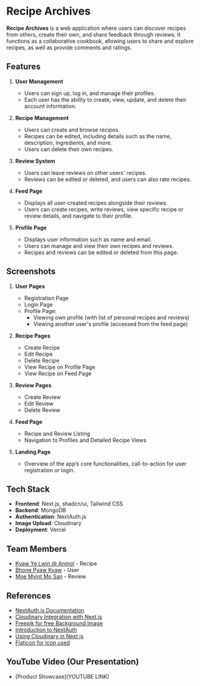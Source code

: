 # Recipe Archives

**Recipe Archives** is a web application where users can discover recipes from others, create their own, and share feedback through reviews. It functions as a collaborative cookbook, allowing users to share and explore recipes, as well as provide comments and ratings.

## Features

1. **User Management**
   - Users can sign up, log in, and manage their profiles.
   - Each user has the ability to create, view, update, and delete their account information.

2. **Recipe Management**
   - Users can create and browse recipes.
   - Recipes can be edited, including details such as the name, description, ingredients, and more.
   - Users can delete their own recipes.

3. **Review System**
   - Users can leave reviews on other users' recipes.
   - Reviews can be edited or deleted, and users can also rate recipes.

4. **Feed Page**
   - Displays all user-created recipes alongside their reviews.
   - Users can create recipes, write reviews, view specific recipe or review details, and navigate to their profile.

5. **Profile Page**
   - Displays user information such as name and email.
   - Users can manage and view their own recipes and reviews.
   - Recipes and reviews can be edited or deleted from this page.

## Screenshots
1. **User Pages**
   - Registration Page
   - Login Page
   - Profile Page:
     - Viewing own profile (with list of personal recipes and reviews)
     - Viewing another user's profile (accessed from the feed page)

2. **Recipe Pages**
   - Create Recipe
   - Edit Recipe
   - Delete Recipe
   - View Recipe on Profile Page
   - View Recipe on Feed Page

3. **Review Pages**
   - Create Review
   - Edit Review
   - Delete Review

4. **Feed Page**
   - Recipe and Review Listing
   - Navigation to Profiles and Detailed Recipe Views

5. **Landing Page**
   - Overview of the app’s core functionalities, call-to-action for user registration or login.

## Tech Stack

- **Frontend**: Next.js, shadcn/ui, Tailwind CSS
- **Backend**: MongoDB
- **Authentication**: NextAuth.js
- **Image Upload**: Cloudinary
- **Deployment**: Vercel

## Team Members
- [Kyaw Ye Lwin @ Anmol](https://github.com/KyawYeLwin) - Recipe
- [Bhone Pyaw Kyaw](https://github.com/BhonePyae-Kyaw) - User
- [Moe Myint Mo San](https://github.com/MoeMyintMoSan) - Review

## References
- [NextAuth.js Documentation](https://next-auth.js.org/)
- [Cloudinary Integration with Next.js](https://next.cloudinary.dev/installation)
- [Freepik for free Background Image](https://www.freepik.com/free-photos-vectors/recipe-background)
- [Introduction to NextAuth](https://youtu.be/Aq4FstAD3iM?si=7m1f5Bep316UmQ3K)
- [Using Cloudinary in Next.js](https://youtu.be/Cm6-3pVCPEI?si=ps_0VOu6rE_ANiEw)
- [Flaticon for Icon used](https://www.flaticon.com/search?word=food)

## YouTube Video (Our Presentation)
- [Product Showcase](YOUTUBE LINK)
